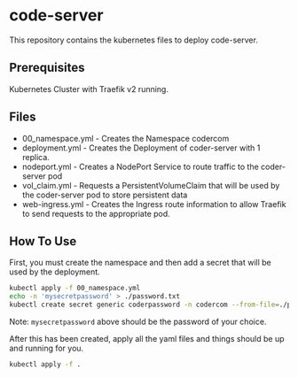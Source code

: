# code-server

This repository contains the kubernetes files to deploy code-server.

## Prerequisites

Kubernetes Cluster with Traefik v2 running.

## Files

* 00_namespace.yml - Creates the Namespace codercom
* deployment.yml - Creates the Deployment of coder-server with 1 replica.
* nodeport.yml - Creates a NodePort Service to route traffic to the coder-server pod
* vol_claim.yml - Requests a PersistentVolumeClaim that will be used by the
coder-server pod to store persistent data
* web-ingress.yml - Creates the Ingress route information to allow Traefik to send
requests to the appropriate pod.

## How To Use

First, you must create the namespace and then add a secret that will be used by
the deployment.

```bash
kubectl apply -f 00_namespace.yml
echo -n 'mysecretpassword' > ./password.txt
kubectl create secret generic coderpassword -n codercom --from-file=./password.txt
```

Note: `mysecretpassword` above should be the password of your choice.

After this has been created, apply all the yaml files and things should be up
and running for you.

```bash
kubectl apply -f .
```
